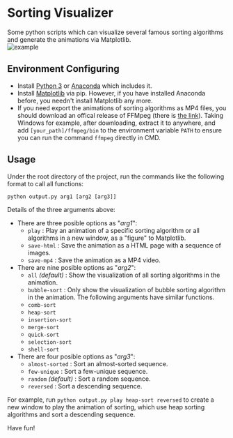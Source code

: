 # Sorting Visualizer
Some python scripts which can visualize several famous sorting algorithms and generate the animations via Matplotlib.  
![example](https://raw.githubusercontent.com/zamhown/sorting-visualizer/master/img/example.png)
## Environment Configuring
* Install [Python 3](https://www.python.org/downloads/) or [Anaconda](https://www.anaconda.com/download/) which includes it.
* Install [Matplotlib](https://matplotlib.org/users/installing.html) via pip. However, if you have installed Anaconda before, you needn't install Matplotlib any more.
* If you need export the animations of sorting algorithms as MP4 files, you should download an offical release of FFMpeg (there is [the link](https://ffmpeg.zeranoe.com/builds/)). Taking Windows for example, after downloading, extract it to anywhere, and add `[your_path]/ffmpeg/bin` to the environment variable `PATH` to ensure you can run the command `ffmpeg` directly in CMD.
## Usage
Under the root directory of the project, run the commands like the following format to call all functions:  
```
python output.py arg1 [arg2 [arg3]]  
```
Details of the three arguments above:  
* There are three posible options as "*arg1*":
    * `play` : Play an animation of a specific sorting algorithm or all algorithms in a new window, as a "figure" to Matplotlib.
    * `save-html` : Save the animation as a HTML page with a sequence of images.
    * `save-mp4` : Save the animation as a MP4 video.
* There are nine posible options as "*arg2*":
    * `all` *(default)* : Show the visualization of all sorting algorithms in the animation.
    * `bubble-sort` : Only show the visualization of bubble sorting algorithm in the animation. The following arguments have similar functions.
    * `comb-sort`
    * `heap-sort`
    * `insertion-sort`
    * `merge-sort`
    * `quick-sort`
    * `selection-sort`
    * `shell-sort`
* There are four posible options as "*arg3*":
    * `almost-sorted` : Sort an almost-sorted sequence.
    * `few-unique` : Sort a few-unique sequence.
    * `random` *(default)* : Sort a random sequence.
    * `reversed` : Sort a descending sequence.  

For example, run `python output.py play heap-sort reversed` to create a new window to play the animation of sorting, which use heap sorting algorithms and sort a descending sequence.  

Have fun!
